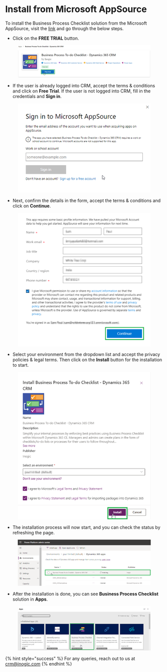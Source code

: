 # Install from Microsoft AppSource

To install the Business Process Checklist solution from the Microsoft AppSource, visit the [link](https://appsource.microsoft.com/en-us/product/dynamics-365/inogic.business-process-to-do-checklist-dynamics-365-crm?tab=Overview) and go through the below steps.

* &#x20;Click on the **FREE TRIAL** button.&#x20;

<figure><img src="../../.gitbook/assets/1 (2) (5).png" alt=""><figcaption></figcaption></figure>

* If the user is already logged into CRM, accept the terms & conditions and click on **Free Trial**. If the user is not logged into CRM, fill in the credentials and **Sign in**.

<figure><img src="../../.gitbook/assets/2 (3).png" alt=""><figcaption></figcaption></figure>

* Next, confirm the details in the form, accept the terms & conditions and click on **Continue**.

<figure><img src="../../.gitbook/assets/3 (2).png" alt=""><figcaption></figcaption></figure>

* Select your environment from the dropdown list and accept the privacy policies & legal terms. Then click on the **Install** button for the installation to start.

<figure><img src="../../.gitbook/assets/5 (1) (1).png" alt=""><figcaption></figcaption></figure>

* The installation process will now start, and you can check the status by refreshing the page.&#x20;

<figure><img src="../../.gitbook/assets/6 (1) (2).png" alt=""><figcaption></figcaption></figure>

* &#x20;After the installation is done, you can see **Business Process Checklist** solution in **Apps**.

<figure><img src="../../.gitbook/assets/7.png" alt=""><figcaption></figcaption></figure>

{% hint style="success" %}
For any queries, reach out to us at [crm@inogic.com](mailto:crm@inogic.com)
{% endhint %}
